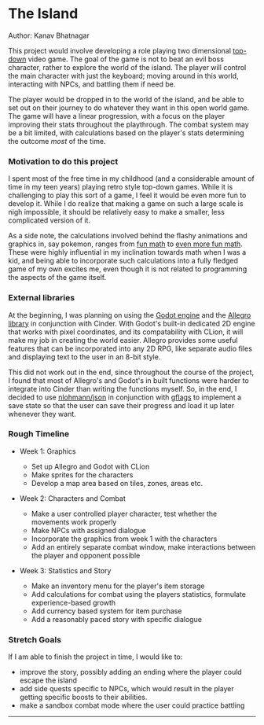 # The Island

Author: Kanav Bhatnagar

This project would involve developing a role playing two dimensional [top-down](https://en.wikipedia.org/wiki/Video_game_graphics#Top-down_perspective) video game. The goal of the game is not to beat an evil boss character, rather to explore the world of the island. The player will control the main character with just the keyboard; moving around in this world, interacting with NPCs, and battling them if need be.

The player would be dropped in to the world of the island, and be able to set out on their journey to do whatever they want in this open world game. The game will have a linear progression, with a focus on the player improving their stats throughout the playthrough. The combat system may be a bit limited, with calculations based on the player's stats determining the outcome *most* of the time.

### **Motivation to do this project**
I spent most of the free time in my childhood (and a considerable amount of time in my teen years) playing retro style top-down games. While it is challenging to play this sort of a game, I feel it would be even more fun to develop it. While I do realize that making a game on such a large scale is nigh impossible, it should be relatively easy to make a smaller, less complicated version of it. 

As a side note, the calculations involved behind the flashy animations and graphics in, say pokemon, ranges from [fun math](https://gamefaqs1.cbsistatic.com/faqs/11/75211-2.png) to [even more fun math](https://www.smogon.com/media/smog/eq08.png). These were highly influential in my inclination towards math when I was a kid, and being able to incorporate such calculations into a fully fledged game of my own excites me, even though it is not related to programming the aspects of the game itself.

### **External libraries**
At the beginning, I was planning on using the [Godot engine](https://github.com/godotengine/godot) and the [Allegro library](https://liballeg.org/) in conjunction with Cinder. With Godot's built-in dedicated 2D engine that works with pixel coordinates, and its compatability with CLion, it will make my job in creating the world easier. Allegro provides some useful features that can be incorporated into any 2D RPG, like separate audio files and displaying text to the user in an 8-bit style.

This did not work out in the end, since throughout the course of the project, I found that most of Allegro's and Godot's in built functions were harder to integrate into Cinder than writing the functions myself. So, in the end, I decided to use [nlohmann/json](https://github.com/nlohmann/json) in conjunction with [gflags](https://github.com/gflags/gflags) to implement a save state so that the user can save their progress and load it up later whenever they want.

### **Rough Timeline**
* Week 1: Graphics
  * Set up Allegro and Godot with CLion
  * Make sprites for the characters 
  * Develop a map area based on tiles, zones, areas etc.
  
* Week 2: Characters and Combat
  * Make a user controlled player character, test whether the movements work properly
  * Make NPCs with assigned dialogue
  * Incorporate the graphics from week 1 with the characters
  * Add an entirely separate combat window, make interactions between the player and opponent possible
  
* Week 3: Statistics and Story
  * Make an inventory menu for the player's item storage
  * Add calculations for combat using the players statistics, formulate experience-based growth
  * Add currency based system for item purchase
  * Add a reasonably paced story with specific dialogue

### **Stretch Goals**
If I am able to finish the project in time, I would like to:
  * improve the story, possibly adding an ending where the player could escape the island
  * add side quests specific to NPCs, which would result in the player getting specific boosts to their abilities.
  * make a sandbox combat mode where the user could practice battling

---

